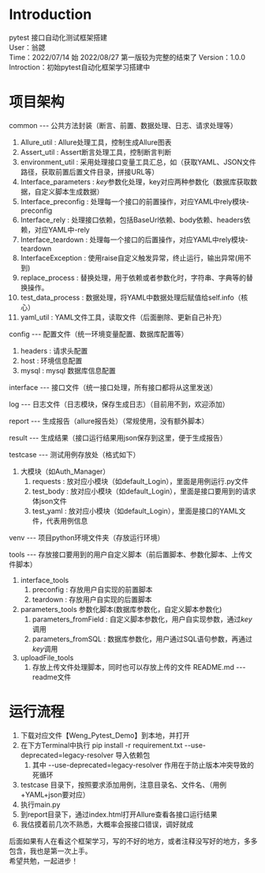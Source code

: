 # **Introduction**
pytest 接口自动化测试框架搭建  
User：翁勰  
Time：2022/07/14 始 2022/08/27 第一版较为完整的结束了
Version：1.0.0  
Introction：初始pytest自动化框架学习搭建中

# 项目架构
common --- 公共方法封装（断言、前置、数据处理、日志、请求处理等）  
   1. Allure_util : Allure处理工具，控制生成Allure图表
   2. Assert_util : Assert断言处理工具，控制断言判断
   3. environment_util : 采用处理接口变量工具汇总，如（获取YAML、JSON文件路径，获取前置后置文件目录，拼接URL等）  
   4. Interface_parameters : ${key}$参数化处理，key对应两种参数化（数据库获取数据，自定义脚本生成数据）  
   5. Interface_preconfig : 处理每一个接口的前置操作，对应YAML中rely模块-preconfig
   6. Interface_rely : 处理接口依赖，包括BaseUrl依赖、body依赖、headers依赖，对应YAML中-rely  
   7. Interface_teardown : 处理每一个接口的后置操作，对应YAML中rely模块-teardown  
   8. InterfaceException : 使用raise自定义触发异常，终止运行，输出异常(用不到)  
   9. replace_process : 替换处理，用于依赖或者参数化时，字符串、字典等的替换操作。
   10. test_data_process : 数据处理，将YAML中数据处理后赋值给self.info（核心）
   11. yaml_util : YAML文件工具，读取文件（后面删除、更新自己补充）   
   
config --- 配置文件（统一环境变量配置、数据库配置等）  
   1. headers : 请求头配置
   2. host : 环境信息配置
   3. mysql : mysql 数据库信息配置
   
interface --- 接口文件（统一接口处理，所有接口都将从这里发送）  

log --- 日志文件（日志模块，保存生成日志）（目前用不到，欢迎添加）  

report --- 生成报告（allure报告处）（常规使用，没有额外脚本）   

result --- 生成结果（接口运行结果用json保存到这里，便于生成报告）  

testcase --- 测试用例存放处（格式如下）  
   1. 大模块（如Auth_Manager）
      1. requests : 放对应小模块（如default_Login），里面是用例运行.py文件
      2. test_body : 放对应小模块（如default_Login），里面是接口要用到的请求体json文件
      3. test_yaml : 放对应小模块（如default_Login），里面是接口的YAML文件，代表用例信息
      
venv --- 项目python环境文件夹（存放运行环境） 
 
tools ---  存放接口要用到的用户自定义脚本（前后置脚本、参数化脚本、上传文件脚本）
   1. interface_tools  
      1. preconfig : 存放用户自实现的前置脚本
      2. teardown : 存放用户自实现的后置脚本
   2. parameters_tools 参数化脚本(数据库参数化，自定义脚本参数化)
      1. parameters_fromField : 自定义脚本参数化，用户自实现参数，通过${key}$调用
      2. parameters_fromSQL : 数据库参数化，用户通过SQL语句参数，再通过${key}$调用
   3. uploadFile_tools
      1. 存放上传文件处理脚本，同时也可以存放上传的文件
README.md --- readme文件
  
# 运行流程
1. 下载对应文件【Weng_Pytest_Demo】到本地，并打开
2. 在下方Terminal中执行 pip install -r requirement.txt --use-deprecated=legacy-resolver 导入依赖包
   1. 其中  --use-deprecated=legacy-resolver 作用在于防止版本冲突导致的死循环
3. testcase 目录下，按照要求添加用例，注意目录名、文件名、（用例+YAML+json要对应）
4. 执行main.py
5. 到report目录下，通过index.html打开Allure查看各接口运行结果
6. 我估摸着前几次不熟悉，大概率会报接口错误，调好就成
  
后面如果有人在看这个框架学习，写的不好的地方，或者注释没写好的地方，多多包含，我也是第一次上手。  
希望共勉，一起进步！


